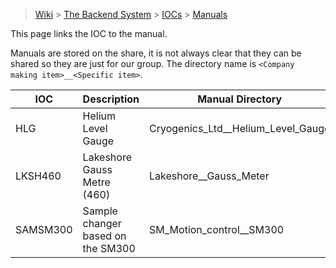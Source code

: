 > [Wiki](Home) > [The Backend System](The-Backend-System) > [IOCs](IOCs) > [Manuals](Manuals)

This page links the IOC to the manual.

Manuals are stored on the share, it is not always clear that they can be shared so they are just for our group. The directory name is `<Company making item>__<Specific item>`.


IOC | Description | Manual Directory
--- | -----       | -----
HLG | Helium Level Gauge | Cryogenics_Ltd__Helium_Level_Gauge
LKSH460 | Lakeshore Gauss Metre (460) | Lakeshore__Gauss_Meter 
SAMSM300 | Sample changer based on the SM300 | SM_Motion_control__SM300
